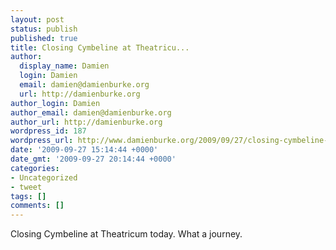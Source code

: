 ```yaml
---
layout: post
status: publish
published: true
title: Closing Cymbeline at Theatricu...
author:
  display_name: Damien
  login: Damien
  email: damien@damienburke.org
  url: http://damienburke.org
author_login: Damien
author_email: damien@damienburke.org
author_url: http://damienburke.org
wordpress_id: 187
wordpress_url: http://www.damienburke.org/2009/09/27/closing-cymbeline-at-theatricu/
date: '2009-09-27 15:14:44 +0000'
date_gmt: '2009-09-27 20:14:44 +0000'
categories:
- Uncategorized
- tweet
tags: []
comments: []
---
```

<p>Closing Cymbeline at Theatricum today. What a journey.</p>
